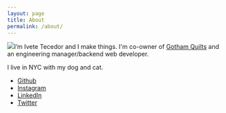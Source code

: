 ```yaml
---
layout: page
title: About
permalink: /about/
---
```


<img src="{{ site.baseurl }}/images/me.jpg" id="headshot">I’m Ivete Tecedor and I make things. I'm co-owner of [Gotham Quilts](http://gothamquilts.com) and an engineering manager/backend web developer.

I live in NYC with my dog and cat.

* [Github](http://github.com/itecedor/)
* [Instagram](http://instagram.com/ivetetecedor/)
* [LinkedIn](http://www.linkedin.com/in/itecedor/)
* [Twitter](http://twitter.com/ivetetecedor)
